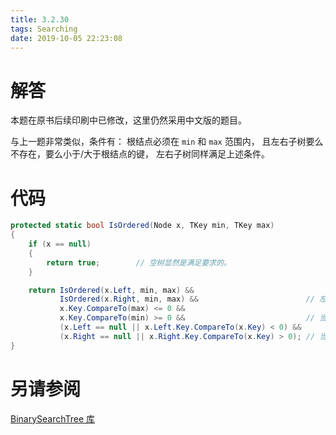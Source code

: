 ```yaml
---
title: 3.2.30
tags: Searching
date: 2019-10-05 22:23:08
---
```


# 解答

本题在原书后续印刷中已修改，这里仍然采用中文版的题目。

与上一题非常类似，条件有：
根结点必须在 `min` 和 `max` 范围内，
且左右子树要么不存在，要么小于/大于根结点的键，
左右子树同样满足上述条件。

# 代码

```csharp
protected static bool IsOrdered(Node x, TKey min, TKey max)
{
    if (x == null)
    {
        return true;        // 空树显然是满足要求的。
    }

    return IsOrdered(x.Left, min, max) &&
           IsOrdered(x.Right, min, max) &&                        // 左右子树都满足要求。
           x.Key.CompareTo(max) <= 0 &&
           x.Key.CompareTo(min) >= 0 &&                           // 当前结点位于范围内。
           (x.Left == null || x.Left.Key.CompareTo(x.Key) < 0) &&
           (x.Right == null || x.Right.Key.CompareTo(x.Key) > 0); // 当前结点与子结点满足大小关系。
}
```

# 另请参阅

[BinarySearchTree 库](https://alg4.ikesnowy.com/docs/api/BinarySearchTree.html)